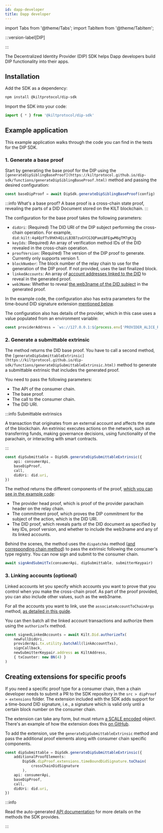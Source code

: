 ```yaml
---
id: dapp-developer
title: Dapp developer
---
```


import Tabs from '@theme/Tabs';
import TabItem from '@theme/TabItem';

:::version-label[DIP]

:::

The Decentralized Identity Provider (DIP) SDK helps Dapp developers build DIP functionality into their apps.

## Installation

Add the SDK as a dependency:

```bash npm2yarn
npm install @kiltprotocol/dip-sdk
```

Import the SDK into your code:

```typescript
import { * } from '@kiltprotocol/dip-sdk'
```

## Example application

This example application walks through the code you can find in the tests for the DIP SDK.

### 1. Generate a base proof

Start by generating the base proof for the DIP using the `[generateDipSiblingBaseProof](https://kiltprotocol.github.io/dip-sdk/functions/generateDipSiblingBaseProof.html)` method and passing the desired configuration:

```typescript
const baseDipProof = await DipSdk.generateDipSiblingBaseProof(config)
```

:::info What's a base proof?
A base proof is a cross-chain state proof, revealing the parts of a DID Document stored on the KILT blockchain.
:::

The configuration for the base proof takes the following parameters:

-   `didUri`: (Required) The DID URI of the DIP subject performing the cross-chain operation.
For example, `did:kilt:4q4QzFTs9hKh4QizLB3B7zuGYCG3QPamiBFEgwM6gTM7gK3g`
-   `keyIds`: (Required) An array of verification method IDs of the DID revealed in the cross-chain operation.
-   `proofVersion`: (Required) The version of the DIP proof to generate.
Currently only supports version 1.
-   `blockNumber`: The block number of the relay chain to use for the generation of the DIP proof.
If not provided, uses the last finalized block.
-   `linkedAccounts`: An array of [account addresses linked to the DID](../../develop/01_sdk/02_cookbook/03_account_linking/01_link.md#linking-an-account-to-a-did) to reveal in the generated proof.
-   `web3Name`: Whether to reveal [the web3name of the DID subject](../../develop/01_sdk/02_cookbook/02_web3names/01_claim.md) in the generated proof.

In the example code, the configuration also has extra parameters for the time-bound DID signature extension [mentioned below](#creating-extensions-for-specific-proofs).

The configuration also has details of the provider, which in this case uses a value populated from an environment variable:

```typescript
const providerAddress = `ws://127.0.0.1:${process.env['PROVIDER_ALICE_RPC']}`
```

### 2. Generate a submittable extrinsic

The method returns the DID base proof.
You have to call a second method, the `[generateDipSubmittableExtrinsic](https://kiltprotocol.github.io/dip-sdk/functions/generateDipSubmittableExtrinsic.html)` method to generate a submittable extrinsic that includes the generated proof.

You need to pass the following parameters:

-   The API of the consumer chain.
-   The base proof.
-   The call to the consumer chain.
-   The DID URI.

:::info Submittable extrinsics

A transaction that originates from an external account and affects the state of the blockchain.
An extrinisc executes actions on the network, such as transferring funds, making governance decisions, using functionality of the parachain, or interacting with smart contracts.

:::

```typescript
const dipSubmittable = DipSdk.generateDipSubmittableExtrinsic({
    api: consumerApi,
    baseDipProof,
    call,
    didUri: did.uri,
})
```

The method returns the different components of the proof, [which you can see in the example code](https://github.com/KILTprotocol/dip-sdk/blob/9ad141b3757e076744ab8b2d29bcf10bbeaddd9f/tests/dip-provider-template-dip-consumer-template/develop.test.ts#L219):

-   The provider head proof, which is proof of the provider parachain header on the relay chain.
-   The commitment proof, which proves the DIP commitment for the subject of the action, which is the DID URI.
-   The DID proof, which reveals parts of the DID document as specified by key IDs, proof version, and whether to include the web3name and any of its linked accounts.

Behind the scenes, the method uses the `dispatchAs` method ([and corresponding chain method](https://github.com/KILTprotocol/kilt-node/blob/4ddb8a0ef6258873458f19d3ee9dcb6d7c24e645/pallets/did/src/lib.rs#L1152)) to pass the extrinsic following the consumer's type registry.
You can now sign and submit to the consumer chain.

```typescript
await signAndSubmitTx(consumerApi, dipSubmittable, submitterKeypair)
```

### 3. Linking accounts (optional)

Linked accounts let you specify which accounts you want to prove that you control when you make the cross-chain proof.
As part of the proof provided, you can also include other values, such as the web3name.

For all the accounts you want to link, use the `associateAccountToChainArgs` method, [as detailed in this guide](../../develop/01_sdk/02_cookbook/03_account_linking/01_link.md#linking-an-account-to-a-did).

You can then batch all the linked account transactions and authorize them using the `authorizeTx` method.

```typescript
const signedLinkedAccounts = await Kilt.Did.authorizeTx(
    newFullDidUri,
    providerApi.tx.utility.batchAll(linkAccountTxs),
    signCallback,
    newSubmitterKeypair.address as KiltAddress,
    { txCounter: new BN(4) }
)
```

## Creating extensions for specific proofs

If you need a specific proof type for a consumer chain, then a chain developer needs to submit a PR to the SDK repository in the `src > dipProof > extensions` folder.
The extension included with the SDK adds support for a time-bound DID signature, i.e., a signature which is valid only until a certain block number on the consumer chain.

The extension can take any form, but must return [a SCALE encoded](https://docs.substrate.io/reference/scale-codec/) object.
There's an example of how the extension does this [on GitHub](https://github.com/KILTprotocol/dip-sdk/blob/9ad141b3757e076744ab8b2d29bcf10bbeaddd9f/src/dipProof/extensions/timeBoundDidSignature.ts#L113).

To add the extension, use the `generateDipSubmittableExtrinsic` method and pass the additional proof elements along with consumer chain specific components.

```typescript
const dipSubmittable = DipSdk.generateDipSubmittableExtrinsic({
    additionalProofElements:
        DipSdk.dipProof.extensions.timeBoundDidSignature.toChain(
            crossChainDidSignature
        ),
    api: consumerApi,
    baseDipProof,
    call,
    didUri: did.uri,
})
```

:::info

Read the auto-generated [API documentation](https://kiltprotocol.github.io/dip-sdk) for more details on the methods the SDK provides.

:::
